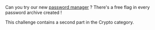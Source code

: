 Can you try our new [password manager](https://static.ctf.insecurity-insa.fr/66b6d135a7e86758803a93f20f6fd7171a7d8e45.tar.gz) ? There's a free flag in every password archive created !

This challenge contains a second part in the Crypto category.